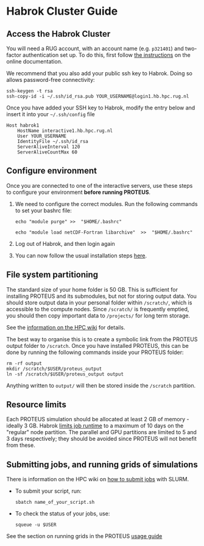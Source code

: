 # Habrok Cluster Guide

## Access the Habrok Cluster

You will need a RUG account, with an account name (e.g. `p321401`) and two-factor authentication set up.
To do this, first follow [the instructions](https://wiki.hpc.rug.nl/habrok/connecting_to_the_system/connecting) on the online documentation.

We recommend that you also add your public ssh key to Habrok. Doing so allows password-free connectivity:
```console
ssh-keygen -t rsa
ssh-copy-id -i ~/.ssh/id_rsa.pub YOUR_USERNAME@login1.hb.hpc.rug.nl
```

Once you have added your SSH key to Habrok, modify the entry below and insert it into your `~/.ssh/config` file
```
Host habrok1
    HostName interactive1.hb.hpc.rug.nl
    User YOUR_USERNAME
    IdentityFile ~/.ssh/id_rsa
    ServerAliveInterval 120
    ServerAliveCountMax 60
```

## Configure environment

Once you are connected to one of the interactive servers, use these steps to configure your environment **before running PROTEUS**.

1. We need to configure the correct modules. Run the following commands to set your bashrc file:
    ```console
    echo "module purge" >>  "$HOME/.bashrc"
    ```
    ```console
    echo "module load netCDF-Fortran libarchive"  >>  "$HOME/.bashrc"
    ```

2. Log out of Habrok, and then login again

3. You can now follow the usual installation steps [here](installation.html).

## File system partitioning

The standard size of your home folder is 50 GB. This is sufficient for installing PROTEUS and its submodules, but not for storing output data.
You should store output data in your personal folder within `/scratch/`, which is accessible to the compute nodes.
Since `/scratch/` is frequently emptied, you should then copy important data to `/projects/` for long term storage.

See the [information on the HPC wiki](https://wiki.hpc.rug.nl/habrok/job_management/partitions) for details.

The best way to organise this is to create a symbolic link from the PROTEUS output folder to `/scratch`.
Once you have installed PROTEUS, this can be done by running the following commands inside your PROTEUS folder:
```console
rm -rf output
mkdir /scratch/$USER/proteus_output
ln -sf /scratch/$USER/proteus_output output
```
Anything written to `output/` will then be stored inside the `/scratch` partition.

## Resource limits

Each PROTEUS simulation should be allocated at least 2 GB of memory - ideally 3 GB.
Habrok [limits job runtime](https://wiki.hpc.rug.nl/habrok/job_management/partitions) to a maximum of 10 days on the "regular" node partition.
The parallel and GPU partitions are limited to 5 and 3 days respectively; they should be avoided since PROTEUS will not benefit from these.

## Submitting jobs, and running grids of simulations

There is information on the HPC wiki on [how to submit jobs](https://wiki.hpc.rug.nl/habrok/job_management/scheduling_system) with SLURM.

- To submit your script, run:
    ```console
    sbatch name_of_your_script.sh
    ```

- To check the status of your jobs, use:
    ```console
    squeue -u $USER
    ```

See the section on running grids in the PROTEUS [usage guide](./usage.html#running-grids-of-simulations)
